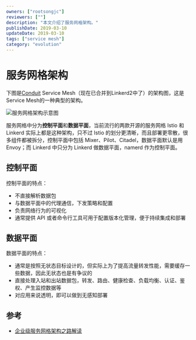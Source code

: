 ```yaml
---
owners: ["rootsongjc"]
reviewers: [""]
description: "本文介绍了服务网格架构。"
publishDate: 2019-03-10
updateDate: 2019-03-10
tags: ["service mesh"]
category: "evolution"
---
```


# 服务网格架构

下图是[Conduit](https://condiut.io) Service Mesh（现在已合并到Linkerd2中了）的架构图，这是Service Mesh的一种典型的架构。

![服务网格架构示意图](https://ws2.sinaimg.cn/large/0069RVTdly1fuail4d24jj31080rkgr7.jpg)

服务网格中分为**控制平面**和**数据平面**，当前流行的两款开源的服务网格 Istio 和 Linkerd 实际上都是这种架构，只不过 Istio 的划分更清晰，而且部署更零散，很多组件都被拆分，控制平面中包括 Mixer、Pilot、Citadel，数据平面默认是用 Envoy；而 Linkerd 中只分为 Linkerd 做数据平面，namerd 作为控制平面。

## 控制平面

控制平面的特点：

- 不直接解析数据包
- 与数据平面中的代理通信，下发策略和配置
- 负责网络行为的可视化
- 通常提供 API 或者命令行工具可用于配置版本化管理，便于持续集成和部署

## 数据平面

数据平面的特点：

- 通常是按照无状态目标设计的，但实际上为了提高流量转发性能，需要缓存一些数据，因此无状态也是有争议的
- 直接处理入站和出站数据包，转发、路由、健康检查、负载均衡、认证、鉴权、产生监控数据等
- 对应用来说透明，即可以做到无感知部署

## 参考

- [企业级服务网格架构之路解读](https://jimmysong.io/posts/the-enterprise-path-to-service-mesh-architectures/)

